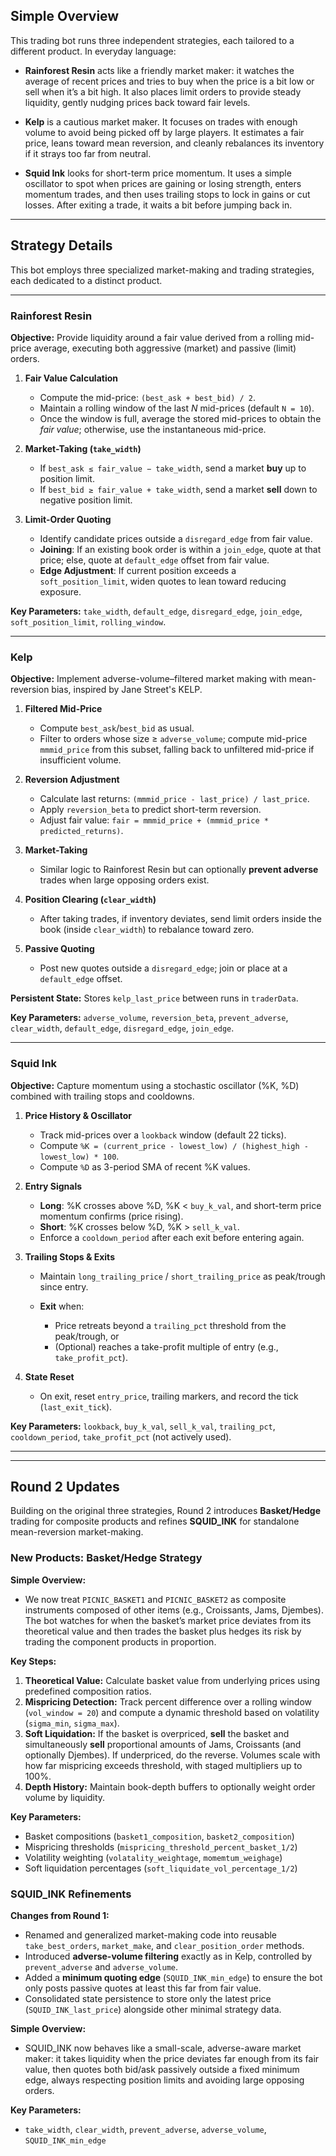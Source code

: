 ## Simple Overview

This trading bot runs three independent strategies, each tailored to a different product. In everyday language:

* **Rainforest Resin** acts like a friendly market maker: it watches the average of recent prices and tries to buy when the price is a bit low or sell when it’s a bit high. It also places limit orders to provide steady liquidity, gently nudging prices back toward fair levels.

* **Kelp** is a cautious market maker. It focuses on trades with enough volume to avoid being picked off by large players. It estimates a fair price, leans toward mean reversion, and cleanly rebalances its inventory if it strays too far from neutral.

* **Squid Ink** looks for short-term price momentum. It uses a simple oscillator to spot when prices are gaining or losing strength, enters momentum trades, and then uses trailing stops to lock in gains or cut losses. After exiting a trade, it waits a bit before jumping back in.

---

## Strategy Details

This bot employs three specialized market-making and trading strategies, each dedicated to a distinct product.

---

### Rainforest Resin

**Objective:** Provide liquidity around a fair value derived from a rolling mid-price average, executing both aggressive (market) and passive (limit) orders.

1. **Fair Value Calculation**

   * Compute the mid-price: `(best_ask + best_bid) / 2`.
   * Maintain a rolling window of the last *N* mid-prices (default `N = 10`).
   * Once the window is full, average the stored mid-prices to obtain the *fair value*; otherwise, use the instantaneous mid-price.

2. **Market-Taking (`take_width`)**

   * If `best_ask ≤ fair_value − take_width`, send a market **buy** up to position limit.
   * If `best_bid ≥ fair_value + take_width`, send a market **sell** down to negative position limit.

3. **Limit-Order Quoting**

   * Identify candidate prices outside a `disregard_edge` from fair value.
   * **Joining**: If an existing book order is within a `join_edge`, quote at that price; else, quote at `default_edge` offset from fair value.
   * **Edge Adjustment**: If current position exceeds a `soft_position_limit`, widen quotes to lean toward reducing exposure.

**Key Parameters:** `take_width`, `default_edge`, `disregard_edge`, `join_edge`, `soft_position_limit`, `rolling_window`.

---

### Kelp

**Objective:** Implement adverse-volume–filtered market making with mean-reversion bias, inspired by Jane Street's KELP.

1. **Filtered Mid-Price**

   * Compute `best_ask`/`best_bid` as usual.
   * Filter to orders whose size ≥ `adverse_volume`; compute mid-price `mmmid_price` from this subset, falling back to unfiltered mid-price if insufficient volume.

2. **Reversion Adjustment**

   * Calculate last returns: `(mmmid_price - last_price) / last_price`.
   * Apply `reversion_beta` to predict short-term reversion.
   * Adjust fair value: `fair = mmmid_price + (mmmid_price * predicted_returns)`.

3. **Market-Taking**

   * Similar logic to Rainforest Resin but can optionally **prevent adverse** trades when large opposing orders exist.

4. **Position Clearing (`clear_width`)**

   * After taking trades, if inventory deviates, send limit orders inside the book (inside `clear_width`) to rebalance toward zero.

5. **Passive Quoting**

   * Post new quotes outside a `disregard_edge`; join or place at a `default_edge` offset.

**Persistent State:** Stores `kelp_last_price` between runs in `traderData`.

**Key Parameters:** `adverse_volume`, `reversion_beta`, `prevent_adverse`, `clear_width`, `default_edge`, `disregard_edge`, `join_edge`.

---

### Squid Ink

**Objective:** Capture momentum using a stochastic oscillator (%K, %D) combined with trailing stops and cooldowns.

1. **Price History & Oscillator**

   * Track mid-prices over a `lookback` window (default 22 ticks).
   * Compute `%K = (current_price - lowest_low) / (highest_high - lowest_low) * 100`.
   * Compute `%D` as 3-period SMA of recent %K values.

2. **Entry Signals**

   * **Long**: %K crosses above %D, %K < `buy_k_val`, and short-term price momentum confirms (price rising).
   * **Short**: %K crosses below %D, %K > `sell_k_val`.
   * Enforce a `cooldown_period` after each exit before entering again.

3. **Trailing Stops & Exits**

   * Maintain `long_trailing_price` / `short_trailing_price` as peak/trough since entry.
   * **Exit** when:

     * Price retreats beyond a `trailing_pct` threshold from the peak/trough, or
     * (Optional) reaches a take-profit multiple of entry (e.g., `take_profit_pct`).

4. **State Reset**

   * On exit, reset `entry_price`, trailing markers, and record the tick (`last_exit_tick`).

**Key Parameters:** `lookback`, `buy_k_val`, `sell_k_val`, `trailing_pct`, `cooldown_period`, `take_profit_pct` (not actively used).

---

---

## Round 2 Updates

Building on the original three strategies, Round 2 introduces **Basket/Hedge** trading for composite products and refines **SQUID\_INK** for standalone mean-reversion market-making.

### New Products: Basket/Hedge Strategy

**Simple Overview:**

* We now treat `PICNIC_BASKET1` and `PICNIC_BASKET2` as composite instruments composed of other items (e.g., Croissants, Jams, Djembes).  The bot watches for when the basket’s market price deviates from its theoretical value and then trades the basket plus hedges its risk by trading the component products in proportion.

**Key Steps:**

1. **Theoretical Value:** Calculate basket value from underlying prices using predefined composition ratios.
2. **Mispricing Detection:** Track percent difference over a rolling window (`vol_window = 20`) and compute a dynamic threshold based on volatility (`sigma_min`, `sigma_max`).
3. **Soft Liquidation:** If the basket is overpriced, **sell** the basket and simultaneously **sell** proportional amounts of Jams, Croissants (and optionally Djembes).  If underpriced, do the reverse.  Volumes scale with how far mispricing exceeds threshold, with staged multipliers up to 100%.
4. **Depth History:** Maintain book-depth buffers to optionally weight order volume by liquidity.

**Key Parameters:**

* Basket compositions (`basket1_composition`, `basket2_composition`)
* Mispricing thresholds (`mispricing_threshold_percent_basket_1/2`)
* Volatility weighting (`volatality_weightage`, `momemtum_weighage`)
* Soft liquidation percentages (`soft_liquidate_vol_percentage_1/2`)

### SQUID\_INK Refinements

**Changes from Round 1:**

* Renamed and generalized market-making code into reusable `take_best_orders`, `market_make`, and `clear_position_order` methods.
* Introduced **adverse-volume filtering** exactly as in Kelp, controlled by `prevent_adverse` and `adverse_volume`.
* Added a **minimum quoting edge** (`SQUID_INK_min_edge`) to ensure the bot only posts passive quotes at least this far from fair value.
* Consolidated state persistence to store only the latest price (`SQUID_INK_last_price`) alongside other minimal strategy data.

**Simple Overview:**

* SQUID\_INK now behaves like a small-scale, adverse-aware market maker: it takes liquidity when the price deviates far enough from its fair value, then quotes both bid/ask passively outside a fixed minimum edge, always respecting position limits and avoiding large opposing orders.

**Key Parameters:**

* `take_width`, `clear_width`, `prevent_adverse`, `adverse_volume`, `SQUID_INK_min_edge`
